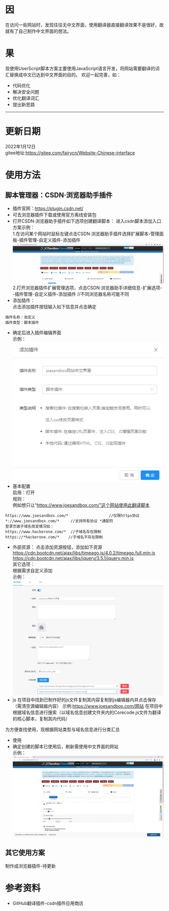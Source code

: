 # 因
  在访问一些网站时，发现往往无中文界面，使用翻译器直接翻译效果不是很好，故就有了自己制作中文界面的想法。
# 果
  现使用UserScript脚本方案主要使用JavaScript语言开发，将网站需要翻译的词汇替换成中文已达到中文界面的目的。
  欢迎一起完善，如：
  * 代码优化
  * 解决安全问题
  * 优化翻译词汇
  * 提出新思路
___
# 更新日期
2022年1月12日
<br/> gitee地址:https://gitee.com/fairycn/Website-Chinese-interface
# 使用方法
## 脚本管理器：CSDN·浏览器助手插件
* 插件官网：https://plugin.csdn.net/
* 可去浏览器插件下载或使用官方离线安装包
* 打开CSDN·浏览器助手插件如下选项创建翻译脚本：
进入csdn脚本添加入口方案示例：
<br/> 1.在访问某个网站时鼠标左键点击CSDN·浏览器助手插件选择扩展脚本-管理面板-插件管理-自定义插件-添加插件
<br/> ![](图片/csdn1.gif)
<br/> 2.打开浏览器插件扩展管理选项，点击CSDN·浏览器助手详细信息-扩展选项--插件管理-自定义插件-添加插件  //不同浏览器名称可能不同
* 添加插件：
<br/> 点击添加插件按钮输入如下信息并点击确定
```
插件名称：自定义
插件类型：脚本插件
```
* 确定后进入插件编辑界面
<br/> 示例：
<br/> ![](图片/csdn2.jpg)
* 基本配置
<br/> 启用：打开
<br/> 规则：
<br/> 例如想只让“https://www.joesandbox.com/”这个网站使用此翻译脚本
```
https://www.joesandbox.com/*                  //仅限https协议
*://www.joesandbox.com/*     //支持所有协议 *通配符
登录页面子域名改变情况如：
https://www.hackerone.com/*  //子域名存在限制
https://*hackerone.com/*    //子域名不存在限制
``` 
* 外部资源：
点击添加资源按钮，添加如下资源
https://cdn.bootcdn.net/ajax/libs/timeago.js/4.0.2/timeago.full.min.js
https://cdn.bootcdn.net/ajax/libs/jquery/3.5.1/jquery.min.js
<br/> 其它选项：
<br/> 根据需求自定义添加
<br/> 示例：
<br/> ![](图片/csdn3.jpg)
* js
在项目中找到已制作好的js文件复制其内容复制到js编辑器内并点击保存（需清空源编辑器内容）
示例:https://www.joesandbox.com/网站
在项目中根据域名信息进行搜索（以域名信息创建文件夹内的Corecode.js文件为翻译的核心脚本，复制其内代码）

为方便查找使用，现根据网站类型与域名信息进行分类汇总
* 使用
* 确定创建的脚本已使用后，刷新需使用中文界面的网站
<br/> 示例：
<br/> ![](图片/csdn4.jpg)
## 其它使用方案
制作成浏览器插件-待更新
# 参考资料
* GitHub翻译插件-csdn插件应用商店
